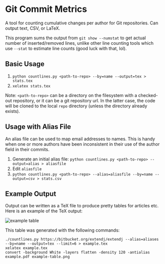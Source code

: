 # Git Commit Metrics

A tool for counting cumulative changes per author for Git repositories.
Can output text, CSV, or LaTeX.

This program sums the output from `git show --numstat` to get actual number of
inserted/removed lines, unlike other line counting tools which use `--stat` to
estimate line counts (good luck with that, lol).

## Basic Usage

1. `python countlines.py <path-to-repo> --by=name --output=tex > stats.tex`
2. `xelatex stats.tex`

Note: `<path-to-repo>` can be a directory on the filesystem with a checked-out repository,
or it can be a git repository url. In the latter case, the code will be cloned to the local `repo`
directory (unless the directory already exists).

## Usage with Alias File

An alias file can be used to map email addresses to names. This is handy when
one or more authors have been inconsistent in their use of the author field in
their commits.

1. Generate an initial alias file:
    `python countlines.py <path-to-repo> --output=alias > aliasfile`
2. Edit `aliasfile`
3. `python countlines.py <path-to-repo> --alias=aliasfile --by=name --output=csv > stats.csv`

## Example Output

Output can be written as a TeX file to produce pretty tables for articles etc.
Here is an example of the TeX output:

![example table](https://raw.githubusercontent.com/llbit/git-commit-metrics/master/example-table.png)


This table was generated with the following commands:

    ./countlines.py https://bitbucket.org/extendj/extendj --alias=aliases --by=name --output=tex --limit=6 > example.tex
    xelatex example.tex
    convert -background White -layers flatten -density 120 -antialias example.pdf example-table.png

